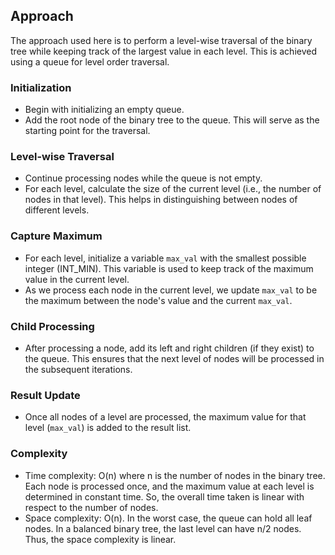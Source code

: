## Approach

The approach used here is to perform a level-wise traversal of the binary tree while keeping track of the largest value in each level. This is achieved using a queue for level order traversal.

### Initialization
- Begin with initializing an empty queue.
- Add the root node of the binary tree to the queue. This will serve as the starting point for the traversal.

### Level-wise Traversal
- Continue processing nodes while the queue is not empty.
- For each level, calculate the size of the current level (i.e., the number of nodes in that level). This helps in distinguishing between nodes of different levels.

### Capture Maximum
- For each level, initialize a variable `max_val` with the smallest possible integer (INT_MIN). This variable is used to keep track of the maximum value in the current level.
- As we process each node in the current level, we update `max_val` to be the maximum between the node's value and the current `max_val`.

### Child Processing
- After processing a node, add its left and right children (if they exist) to the queue. This ensures that the next level of nodes will be processed in the subsequent iterations.

### Result Update
- Once all nodes of a level are processed, the maximum value for that level (`max_val`) is added to the result list.

### Complexity

- Time complexity: O(n) where n is the number of nodes in the binary tree. Each node is processed once, and the maximum value at each level is determined in constant time. So, the overall time taken is linear with respect to the number of nodes.
- Space complexity: O(n). In the worst case, the queue can hold all leaf nodes. In a balanced binary tree, the last level can have n/2 nodes. Thus, the space complexity is linear.



